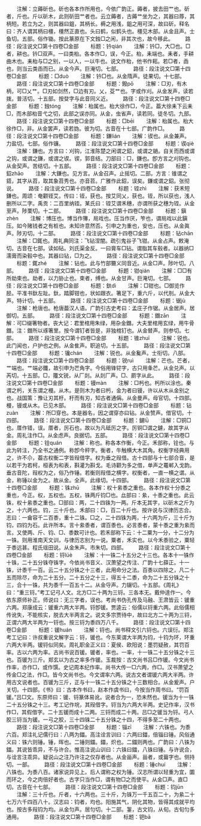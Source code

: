 <!-- { "loadSidebar": true } -->
　　注解：立薅斫也。斫也各本作所用也，今依广韵正。薅者，披去田艹也。斫者，斤也。斤以斫木，此则斫田艹者也。云立薅者，古薅艹坐为之，其器曰蓐，其柄短。若立为之，则其器曰鉏，其柄长。槈之用浅，鉏之用可深，故曰斫。释名曰：齐人谓其柄曰橿，橿然正直也。头曰鹤，似鹤头也。橿见木部。从金且声。士鱼切。五部。俗作锄。按此篆原在下文鉵□之闲，非其次也，故今移此。
　　路径：段注说文□第十四卷□金部
　　标题：钤qián
　　注解：钤□，大□也。□者，耕也。钤□双声。一曰类枱。各本作□，误，今正。枱，耒端也。耒者，手耕曲木也。耒枱与□之别，一以人，一以牛也。说文作枱，他书作耜。若□者，臿也，则当云类臿而已。从金今声。巨淹切。七部。
　　路径：段注说文□第十四卷□金部
　　标题：□duò
　　注解：钤□也。从金隋声。徒果切。十七部。
　　路径：段注说文□第十四卷□金部
　　标题：鏺pō
　　注解：□刃，有木柄，可□乂艹。□刃如剑然，□边有刃。乂，芟艹也。字或作刈。从金发声，读若拨。普活切。十五部。按癹字与此音同义近。
　　路径：段注说文□第十四卷□金部
　　标题：鉵tónɡ
　　注解：枱属也。枱大徐作□，今正。葢大徐耒下云耒□，而木部枱音弋之切，此部之误亦同。从金，虫省声，读若同。徒冬切。九部。
　　路径：段注说文□第十四卷□金部
　　标题：□bēi
　　注解：枱属也。枱大徐作□，非。从金罢声，读若妫。彼为切。古音在十七部。广韵作□。
　　路径：段注说文□第十四卷□金部
　　标题：鎌lián
　　注解：锲也。从金兼声。力盐切。七部。俗作镰。
　　路径：段注说文□第十四卷□金部
　　标题：锲qiè
　　注解：鎌也。方言曰：刈钩，江淮陈楚之闲谓之鉊，或谓之鐹。自关而西或谓之钩，或谓之鎌，或谓之锲。锲，郭音结。刀部曰：□，鎌也。卽方言之刈钩也。从金契声。苦结切。十五部。
　　路径：段注说文□第十四卷□金部
　　标题：鉊zhāo
　　注解：大鎌也。见方言。从金召声。止摇切。二部。方言：锥谓之鍣，其字从苕，取其象苕秀也。亦音苕。广雅作此鉊，误矣。鎌或谓之鉊。张彻说。
　　路径：段注说文□第十四卷□金部
　　标题：铚zhì
　　注解：获禾短鎌也。周颂：奄颧铚艾。传曰：铚，获也。按艾同乂，获也。铚，所以获也，浅人删所以二字。禹贡：二百里纳铚。某氏曰：铚艾谓禾穗，亦谓所获之穗为铚。从金至声。陟栗切。十二部。
　　路径：段注说文□第十四卷□金部
　　标题：鎭zhèn
　　注解：博压也。博当作簙，局戏也。压当作厌，笮也，谓局戏以此鎭压。如今赌钱者之有桩也。未知许意然否。引申之为重也，安也，压也。从金眞声。陟刃切。十二部。
　　路径：段注说文□第十四卷□金部
　　标题：钻chān
　　注解：□銸也。周礼典同注：飞钻涅闇。疏引鬼谷子飞钳。从金占声。敕淹切。古音在七部。读如砧。刘氏渠金反。一曰膏车□钻。谓脂其车毂者。以器纳□濡膏而染毂中也。其器曰钻，□为之。
　　路径：段注说文□第十四卷□金部
　　标题：銸zhé
　　注解：钻也。此与竹部籋义同音近。从金□声。陟叶切。八部。
　　路径：段注说文□第十四卷□金部
　　标题：钳qián
　　注解：□□有所劫束也。劫者，以力胁止也。束者，缚也。从金甘声。巨淹切。七部。
　　路径：段注说文□第十四卷□金部
　　标题：釱dì
　　注解：□钳也。□御览作胫。平准书釱左趾。釱，踏脚钳也，状如跟衣。箸足下，重六斤，以代刖。从金大声。特计切。十五部。
　　路径：段注说文□第十四卷□金部
　　标题：锯jù
　　注解：枪唐也。枪唐葢汉人语。广韵引古史考曰：孟庄子作锯。从金居声。居御切。五部。
　　路径：段注说文□第十四卷□金部
　　标题：鐕zān
　　注解：可□缀箸物者。丧大记：君里棺用朱绿，用杂金鐕。大夫里棺用玄绿，用牛骨鐕。注：鐕所以琢箸里。按今谓钉者皆是，非独棺钉也。从金朁声。则参切。七部。
　　路径：段注说文□第十四卷□金部
　　标题：锥zhuī
　　注解：锐也。此门闻也，户护也之例。从金隹声。职追切。十五部。
　　路径：段注说文□第十四卷□金部
　　标题：镵chán
　　注解：锐也。从金毚声。士衔切。八部。
　　路径：段注说文□第十四卷□金部
　　标题：锐ruì
　　注解：芒也。芒者，艹端也。艹端必鑯，故引申为芒角字。今俗用锋铓字，古只用夆芒。从金兑声。以芮切。十五部。□，籒文锐，从厂剡。从剡厂声。□、罽字从此。
　　路径：段注说文□第十四卷□金部
　　标题：镘màn
　　注解：□杇也。杇所以涂也。秦谓之杇，关东谓之槾。从木。是则木为者曰杇，金为者曰镘，许以从木从金别之也。战国策：豫让刃其杅。杅而有刃，知古者通偁。从金曼声。母官切。十四部。槾，镘或从木。已见木部。
　　路径：段注说文□第十四卷□金部
　　标题：钻zuàn
　　注解：所□穿也。本是器名，因之谓穿亦曰钻。从金赞声。借官切。十四部。
　　路径：段注说文□第十四卷□金部
　　标题：鑢lǜ
　　注解：□铜□也。厝作错，误。厝者，厉石也，故以为凡砥厉之字。厉铜□谓之鑢，故其字从金。周礼注作□。从金虑声。良据切。五部。
　　路径：段注说文□第十四卷□金部
　　标题：铨quán
　　注解：称也。称各本作衡，今正。禾部称，铨也。与此为转注，乃全书之通例。称卽今秤字。衡者，牛触横大木其角。权衡字经典用之，许不尒，葢古权衡二字皆叚借字。权为垂之叚借。古十四部与十七部合音，是以若干为若柯，桓表为和表，斟灌为斟戈。毛诗颧为多之借，单声之鼍郸入戈韵。垂古音陀，叚权为之，俗乃作锤。若衡则叚借之横字。权衡者，一直一横之谓。从金，称锤以金为之。故从金。全声。此缘切。十四部。
　　路径：段注说文□第十四卷□金部
　　标题：铢zhū
　　注解：权十絫黍之重也。各本作权十分黍之重也，今正。权，五权也。五权，铢两斤钧□也。厽部曰：絫，十黍之重也。此云铢，权十絫黍之重也。□部曰：两，二十四铢为一两。斤本无其字，以斫木之斤为之，十六两也。钧，三十斤也。禾部曰：□，百二十斤也。按许说与汉律历志合。志曰：一龠容千二百黍，重十二铢。□之，二十四铢为两，十六两为斤，三十斤为钧，四钧为石。此许所本。言十絫黍者，谓百黍也。必言黍者，蒙十黍之重为絫而言。又使两、斤、钧、□、黍数可计也。若禾部称下云：十二粟为一分，十二分为一铢。则用淮南天文训，与律历志别为一说。粟者，禾实也。以今禾黍验之，粟轻于黍远甚。程氏瑶田说。从金朱声。市朱切。四部。
　　路径：段注说文□第十四卷□金部
　　标题：锊lüè
　　注解：十一铢二十五分之十三也。各本十一铢作十铢，二十五分铢夺铢字。今依尚书音义、汉萧望之传注、广韵十七薛正。十一铢，计黍千一百。云二十五分铢之十三者，此用命分之法。百黍以四除之，凡二十五而除尽，命为二十五分。二十五分之十三，得五十二黍，命为二十五分铢之十三，合十一铢，共为黍千一百五十二。从金寽声。力辍切。十五部。《周礼》曰：“重三锊。”考工记弓人文。北方□二十两为三锊。三各本无。戴仲逹作一。今依东原师补正。师说曰：无三字者，误也。考尚书伪孔传及马融、王肃皆云：锾重六两。郑康成云：锾重六两大半两。锊卽锾。贾逵云：俗儒以锊重六两。此俗儒相传讹失，不能核实，脱去大半两言之。说文多宗贾待中，故曰北方二十两为三锊，正谓六两大半两为一锊也。按三锊为黍四万八千。
　　路径：段注说文□第十四卷□金部
　　标题：锾huán
　　注解：锊也。尚书释文引六锊也。六误衍。郑注考工记曰：许叔重说文解字云：锊，锾也。今东莱谓大半两为钧，十钧为环，环重六两大半两。锾锊似同矣。周礼职金正义曰：夏侯、欧阳说：墨罚疑赦，其罚百率。古以六两为率。古尚书说百锾。锾者，率也。一率，十一铢二十五分铢之十三也。百锾为三斤。郑玄以为古之率多作锾。玉裁按：古文尚书吕□作锾。今文尚书作率，亦作□，或作馔。史记周本纪作率。尚书大传一□六两，作□。汉书萧望之传金□之法，作□。皆今文尚书也。今文谓率六两。说古文者谓锾六两大半两。许用古文说者也。百锾为三斤，正与十一铢二十五分铢之十三数相合。从金爰声。户关切。十四部。《书》曰：古本作书曰，赵本作虞书曰，今按当作周书曰。“罚百锾。”吕□文。东原师曰：锾、锊篆体易讹。说者合为一，恐未然也。锾当为十一铢二十五分铢之十三。考工记作垸，其叚借字。锊当为六两大半两。史记作率，汉书作□，其假借字。二十五锾而成十二两。三锊而成二十两。吕□之锾当为锊。弓人胶三锊当为锾。一弓之胶，三十四铢二十五分铢之十四，不得多至二十两也。
　　路径：段注说文□第十四卷□金部
　　标题：锱zī
　　注解：六铢也。为黍六百。郑注礼记儒行曰：八两为鍿。高注诠言训曰：六两曰鍿，倍锱曰锤。风俗通义曰：铢六则锤。锤，晖也。二锤则鍿。鍿，炽也。二鍿则两也。广韵曰：八铢为鍿。其说皆乖异，不与许合。惟高注说山训曰：六铢曰鍿，八铢曰锤。与许说合，与诠言注乖异。疑说山之注乃许注之仅存者也。从金甾声。甾者，或葘字也。侧持切。一部。
　　路径：段注说文□第十四卷□金部
　　标题：锤chuí
　　注解：八铢也。为黍八百。诸家说异见上。后人谓称之权为锤。汉志所谓以轻重为宜，圜而环之，今之肉倍好者也。古字只当作□，谓有物□之而使平。从金□声。直□切。古音在十七部。
　　路径：段注说文□第十四卷□金部
　　标题：钧jūn
　　注解：三十斤也。斤者，十六两也。三十斤，为铢万一千五百二十，为絫二十七万六千四百八十。汉志曰：钧者，均也。阳施其气，阴化其物，皆得其成就平均也。按古多叚钧为均。从金匀声。居匀切。十二部。銞，古文钧，从旬。古旬匀多通用。
　　路径：段注说文□第十四卷□金部
　　标题：钯bā
